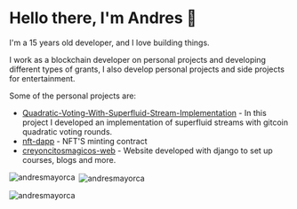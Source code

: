 <h1>Hello there, I'm Andres 👋</h1> 

I'm a 15 years old developer, and I love building things.

I work as a blockchain developer on personal projects and developing different types of grants, I also develop personal projects and side projects for entertainment.

Some of the personal projects are:

- [Quadratic-Voting-With-Superfluid-Stream-Implementation](https://github.com/andresmayorca/Quadratic-Voting-With-Superfluid-Stream) - In this project I developed an implementation of superfluid streams with gitcoin quadratic voting rounds.
- [nft-dapp](https://github.com/andresmayorca/nft-dapp/blob/main/contracts/MyNFT.sol) - NFT'S minting contract
- [creyoncitosmagicos-web](https://github.com/andresmayorca/creyoncitosmagicos-web) - Website developed with django to set up courses, blogs and more.


<p><img align="left" src="https://github-readme-stats.vercel.app/api/top-langs?username=andresmayorca&show_icons=true&locale=en&layout=compact" alt="andresmayorca" /></p>

<p>&nbsp;<img align="center" src="https://github-readme-stats.vercel.app/api?username=andresmayorca&show_icons=true&locale=en" alt="andresmayorca" /></p>

<p><img align="center" src="https://github-readme-streak-stats.herokuapp.com/?user=andresmayorca&" alt="andresmayorca" /></p>
